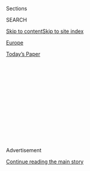 <div id="app">

<div>

<div>

<div>

<div class="NYTAppHideMasthead css-1q2w90k e1suatyy0">

<div class="section css-ui9rw0 e1suatyy2">

<div class="css-eph4ug er09x8g0">

<div class="css-6n7j50">

</div>

<span class="css-1dv1kvn">Sections</span>

<div class="css-10488qs">

<span class="css-1dv1kvn">SEARCH</span>

</div>

[Skip to content](#site-content)[Skip to site
index](#site-index)

</div>

<div id="masthead-section-label" class="css-1wr3we4 eaxe0e00">

[Europe](https://www.nytimes.com/section/world/europe)

</div>

<div class="css-10698na e1huz5gh0">

</div>

</div>

<div id="masthead-bar-one" class="section hasLinks css-15hmgas e1csuq9d3">

<div class="css-uqyvli e1csuq9d0">

</div>

<div class="css-1uqjmks e1csuq9d1">

</div>

<div class="css-9e9ivx">

[](https://myaccount.nytimes.com/auth/login?response_type=cookie&client_id=vi)

</div>

<div class="css-1bvtpon e1csuq9d2">

[Today’s
Paper](https://www.nytimes.com/section/todayspaper)

</div>

</div>

</div>

</div>

<div data-aria-hidden="false">

<div id="site-content" data-role="main">

<div>

<div class="css-1aor85t" style="opacity:0.000000001;z-index:-1;visibility:hidden">

<div class="css-1hqnpie">

<div class="css-epjblv">

<span class="css-17xtcya">[Europe](/section/world/europe)</span><span class="css-x15j1o">|</span><span class="css-fwqvlz">Erdogan
and Trump Form New Bond as Interests
Align</span>

</div>

<div class="css-k008qs">

<div class="css-1iwv8en">

<span class="css-18z7m18"></span>

<div>

</div>

</div>

<span class="css-1n6z4y">https://nyti.ms/37gRfdj</span>

<div class="css-1705lsu">

<div class="css-4xjgmj">

<div class="css-4skfbu" data-role="toolbar" data-aria-label="Social Media Share buttons, Save button, and Comments Panel with current comment count" data-testid="share-tools">

  - 
  - 
  - 
  - 
    
    <div class="css-6n7j50">
    
    </div>

  - 

</div>

</div>

</div>

</div>

</div>

</div>

<div id="NYT_TOP_BANNER_REGION" class="css-13pd83m">

</div>

<div id="top-wrapper" class="css-1sy8kpn">

<div id="top-slug" class="css-l9onyx">

Advertisement

</div>

[Continue reading the main
story](#after-top)

<div class="ad top-wrapper" style="text-align:center;height:100%;display:block;min-height:250px">

<div id="top" class="place-ad" data-position="top" data-size-key="top">

</div>

</div>

<div id="after-top">

</div>

</div>

<div>

<div id="sponsor-wrapper" class="css-1hyfx7x">

<div id="sponsor-slug" class="css-19vbshk">

Supported by

</div>

[Continue reading the main
story](#after-sponsor)

<div id="sponsor" class="ad sponsor-wrapper" style="text-align:center;height:100%;display:block">

</div>

<div id="after-sponsor">

</div>

</div>

<div class="css-186x18t">

</div>

<div class="css-1vkm6nb ehdk2mb0">

# Erdogan and Trump Form New Bond as Interests Align

</div>

Relations between President Trump and President Recep Tayyip Erdogan of
Turkey have long blown hot and cold. For the moment, they are finding
common cause.

<div class="css-79elbk" data-testid="photoviewer-wrapper">

<div class="css-z3e15g" data-testid="photoviewer-wrapper-hidden">

</div>

<div class="css-1a48zt4 ehw59r15" data-testid="photoviewer-children">

![<span class="css-16f3y1r e13ogyst0" data-aria-hidden="true">President
Trump and his Turkish counterpart, Recep Tayyip Erdogan, in Washington
in November. The two like and understand each
other.</span><span class="css-cnj6d5 e1z0qqy90" itemprop="copyrightHolder"><span class="css-1ly73wi e1tej78p0">Credit...</span><span><span>T.J.
Kirkpatrick for The New York
Times</span></span></span>](https://static01.nyt.com/images/2020/06/10/world/10turkey-erdogan-trump001/merlin_164343726_eee1c0a3-b545-4621-a51a-077e2052f404-articleLarge.jpg?quality=75&auto=webp&disable=upscale)

</div>

</div>

<div class="css-18e8msd">

<div class="css-vp77d3 epjyd6m0">

<div class="css-hus3qt ey68jwv0" data-aria-hidden="true">

[![Carlotta
Gall](https://static01.nyt.com/images/2018/10/10/multimedia/author-carlotta-gall/author-carlotta-gall-thumbLarge.png
"Carlotta Gall")](https://www.nytimes.com/by/carlotta-gall)

</div>

<div class="css-1baulvz">

By [<span class="css-1baulvz last-byline" itemprop="name">Carlotta
Gall</span>](https://www.nytimes.com/by/carlotta-gall)

</div>

</div>

  - 
    
    <div class="css-ld3wwf e16638kd2">
    
    Published June 10, 2020Updated June 12,
    2020
    
    </div>

  - 
    
    <div class="css-4xjgmj">
    
    <div class="css-pvvomx" data-role="toolbar" data-aria-label="Social Media Share buttons, Save button, and Comments Panel with current comment count" data-testid="share-tools">
    
      - 
      - 
      - 
      - 
        
        <div class="css-6n7j50">
        
        </div>
    
      - 
    
    </div>
    
    </div>

</div>

</div>

<div class="section meteredContent css-1r7ky0e" name="articleBody" itemprop="articleBody">

<div class="css-1fanzo5 StoryBodyCompanionColumn">

<div class="css-53u6y8">

ISTANBUL — Relations between President Trump and his Turkish
counterpart, Recep Tayyip Erdogan, were in the worst state anyone could
remember 10 months ago, veering toward armed clashes between their
armies across the Syrian-Turkish border, while Mr. Trump threatened to
annihilate Turkey’s economy.

But these days, as the coronavirus threatens recession and rallies their
opponents, both men are under pressure at home, [with not many friends
abroad](https://www.nytimes.com/2020/06/02/world/europe/trump-merkel-allies.html?searchResultPosition=1),
and may feel the need of some friendly comfort. This week, according to
the Turkish account, they shared a few jokes during a phone call.

“To be honest, after our conversation tonight, a new era can begin
between the United States and Turkey,” Mr. Erdogan said during a
television interview afterward on Monday.

Relations between the two leaders have long blown hot and cold.

A Turkish court sentenced a U.S. consulate employee to eight years in
prison on a terror-related charge on Thursday, a setback for U.S.
officials who have been struggling for three years to exonerate three
U.S. employees who they say are being used as political hostages.

</div>

</div>

<div class="css-1fanzo5 StoryBodyCompanionColumn">

<div class="css-53u6y8">

But the presidents’ stars have aligned for the moment, with the
interests of Turkey and the United States converging on several of the
biggest issues that had driven them apart in recent years.

It helps that even when interests diverge, the two men like and
understand each other, share a love of strongman politics and have
thrust their family members together [to nurture potentially mutually
beneficial business
deals](https://www.nytimes.com/2019/11/12/us/politics/trump-erdogan-family-turkey.html).

In recent months, Mr. Trump has not stood in the way of and even
assisted Turkey’s interventions in both Syria and Libya. He thanked
Turkey for freeing an American evangelical pastor, even though diplomats
accused Turkey of political hostage taking. And the F.B.I. has opened a
budding investigation into Mr. Erdogan’s bête noire, the Islamic
preacher Fethullah Gulen, whom he accuses of masterminding a failed coup
in 2016 from his self-imposed exile in Pennsylvania.

</div>

</div>

<div class="css-79elbk" data-testid="photoviewer-wrapper">

<div class="css-z3e15g" data-testid="photoviewer-wrapper-hidden">

</div>

<div class="css-1a48zt4 ehw59r15" data-testid="photoviewer-children">

![<span class="css-16f3y1r e13ogyst0" data-aria-hidden="true">Turkish
soldiers patrolling last month in Syria's Idlib Province, where their
country has opposed a Russian-backed
offensive.</span><span class="css-cnj6d5 e1z0qqy90" itemprop="copyrightHolder"><span class="css-1ly73wi e1tej78p0">Credit...</span><span>Omar
Haj Kadour/Agence France-Presse — Getty
Images</span></span>](https://static01.nyt.com/images/2020/06/10/world/10turkey-erdogan-trump02/merlin_172870938_e83b908d-444e-439e-990a-9d5fd7a691f0-articleLarge.jpg?quality=75&auto=webp&disable=upscale)

</div>

</div>

<div class="css-1fanzo5 StoryBodyCompanionColumn">

<div class="css-53u6y8">

Equally important, Mr. Trump has held off imposing sanctions against
Turkey for its purchase of a Russian S-400 missile system, something
that has prevented Turkey drifting further away from the West, said Asli
Aydintasbas, a senior fellow at the European Council on Foreign
Relations.

</div>

</div>

<div class="css-1fanzo5 StoryBodyCompanionColumn">

<div class="css-53u6y8">

“He saved this relationship,” she said of Mr. Trump. “If not for this
strange Trump factor, we really would have been in a Turkey-Russian
axis.”

Libya is the latest place where the two men have seemingly reached
agreement, with Mr. Trump effectively greenlighting Mr. Erdogan’s
military intervention, which has reshaped the conflict.

“We came to some agreements during our call,” Mr. Erdogan said this week
about their conversation on Libya, without specifying exactly what these
were.

President Trump has shown little interest in Libya and signaled an
ambivalence over the outcome of the war.

His administration formally supports the United Nations-backed
government of Prime Minister Fayez al-Sarraj. But Mr. Trump also held a
phone call with the Libyan strongman Khalifa Hifter, [a former C.I.A.
asset](https://www.nytimes.com/2020/02/18/us/politics/hifter-torture-lawsuit-libya.html?searchResultPosition=8)
who opened an offensive against Tripoli last year with the backing of
Russia, Egypt and the United Arab Emirates.

This spring Turkish forces came to the aid of the al-Sarraj government,
rescuing it and [turning the tide in the
war](https://www.nytimes.com/2020/05/21/world/middleeast/libya-turkey-russia-hifter.html?searchResultPosition=5),
and there are signs that Washington is not opposed to the Turkish
intervention.

</div>

</div>

<div class="css-79elbk" data-testid="photoviewer-wrapper">

<div class="css-z3e15g" data-testid="photoviewer-wrapper-hidden">

</div>

<div class="css-1a48zt4 ehw59r15" data-testid="photoviewer-children">

<div class="css-1xdhyk6 erfvjey0">

<span class="css-1ly73wi e1tej78p0">Image</span>

<div class="css-zjzyr8">

<div data-testid="lazyimage-container" style="height:274.53333333333336px">

</div>

</div>

</div>

<span class="css-16f3y1r e13ogyst0" data-aria-hidden="true">Fighters
loyal to the U.N.-backed government in Libya celebrated last week after
taking over an area of Tripoli from forces loyal to the strongman
Khalifa
Hifter.</span><span class="css-cnj6d5 e1z0qqy90" itemprop="copyrightHolder"><span class="css-1ly73wi e1tej78p0">Credit...</span><span>Mahmud
Turkia/Agence France-Presse — Getty Images</span></span>

</div>

</div>

<div class="css-1fanzo5 StoryBodyCompanionColumn">

<div class="css-53u6y8">

Washington has not protested Turkey’s use of American weapons in its
operations, for example, said Ozgur Unluhisarcikli, Ankara director of
the German Marshall Fund of the United States. The U.S. Africa Command,
based in Europe, is probably also [not unhappy to see Russia restrained
in
Libya](https://www.nytimes.com/2020/04/14/world/middleeast/libya-russia-john-bolton.html?searchResultPosition=6),
he added.

</div>

</div>

<div class="css-1fanzo5 StoryBodyCompanionColumn">

<div class="css-53u6y8">

“What Turkey has done in containing Russia, I believe also suits the
U.S. perfectly well,” he said.

For Mr. Erdogan it is a dramatic turnaround in his dealings with the
United States. Last fall he was on the verge of going to war in northern
Syria against American troops — NATO allies — and was castigating
Washington daily for its armed support for the Kurdish forces there.

Turkey had long complained that the Kurdish People’s Protection Units,
who collaborated with U.S. forces in fighting the Islamic State in
Syria, were the same organization that has been mounting an insurgency
inside Turkey for three decades.

The Pentagon’s arming and training of the Kurdish forces along Turkey’s
southern border represented not only a security threat to Turkey but
became an enormous diplomatic dispute with
Washington.

</div>

</div>

<div class="css-79elbk" data-testid="photoviewer-wrapper">

<div class="css-z3e15g" data-testid="photoviewer-wrapper-hidden">

</div>

<div class="css-1a48zt4 ehw59r15" data-testid="photoviewer-children">

<div class="css-1xdhyk6 erfvjey0">

<span class="css-1ly73wi e1tej78p0">Image</span>

<div class="css-zjzyr8">

<div data-testid="lazyimage-container" style="height:257.77777777777777px">

</div>

</div>

</div>

<span class="css-16f3y1r e13ogyst0" data-aria-hidden="true">U.S.
military vehicles, part of a joint convoy with the Kurdish People’s
Protection Units, in the northeastern Hasaka Province of Syria in
November.</span><span class="css-cnj6d5 e1z0qqy90" itemprop="copyrightHolder"><span class="css-1ly73wi e1tej78p0">Credit...</span><span>Delil
Souleiman/Agence France-Presse — Getty Images</span></span>

</div>

</div>

<div class="css-1fanzo5 StoryBodyCompanionColumn">

<div class="css-53u6y8">

That problem has more or less gone away after Mr. Trump pulled American
troops away from Syria’s northern border and reduced their footprint to
a smaller area in the south of the country.

Mr. Trump’s move set off anguished protests in Congress and even among
his own military over what many saw as its betrayal of longstanding
Kurdish allies. But the sudden withdrawal cleared the way for Turkey to
seize control of a narrow band of territory along the border inside
Syria, with Russia moving into the remaining border areas.

</div>

</div>

<div class="css-1fanzo5 StoryBodyCompanionColumn">

<div class="css-53u6y8">

Mr. Erdogan barely mentions American support for the Kurdish forces
these days, even though it continues.

He has also dropped mention of another thorny issue, the extradition of
the Islamic preacher Mr. Gulen, which the United States has refused
saying there is lack of evidence. Turkey seems to have accepted an
alternative that the F.B.I. is conducting an investigation into Mr.
Gulen’s affairs
instead.

</div>

</div>

<div class="css-79elbk" data-testid="photoviewer-wrapper">

<div class="css-z3e15g" data-testid="photoviewer-wrapper-hidden">

</div>

<div class="css-1a48zt4 ehw59r15" data-testid="photoviewer-children">

<div class="css-1xdhyk6 erfvjey0">

<span class="css-1ly73wi e1tej78p0">Image</span>

<div class="css-zjzyr8">

<div data-testid="lazyimage-container" style="height:257.1333333333334px">

</div>

</div>

</div>

<span class="css-16f3y1r e13ogyst0" data-aria-hidden="true">The cleric
Fethullah Gulen at his home in Saylorsburg, Pennsylvania, in
2016.</span><span class="css-cnj6d5 e1z0qqy90" itemprop="copyrightHolder"><span class="css-1ly73wi e1tej78p0">Credit...</span><span>Charles
Mostoller/Reuters</span></span>

</div>

</div>

<div class="css-1fanzo5 StoryBodyCompanionColumn">

<div class="css-53u6y8">

A new offensive by Russian and Syrian government forces in December and
January in Idlib, the last rebel-held province of Syria, then brought a
new convergence of interests between Turkey and the United States.

The rapid and ruthless offensive obliterated a swath of towns and
villages, sending nearly a million people fleeing toward Turkey’s border
in desperate conditions of cold and misery. Turkey, aided by U.S.
intelligence and surveillance, sent in troops to stem the advance.

Mr. Erdogan had until then been relying on his own relationship with
President Vladimir V. Putin of Russia to negotiate a series of
cease-fires, but the winter offensive was of such a devastating scale
that it tipped Turkey firmly into open opposition. A Russian [strike on
a Turkish military
convoy](https://www.nytimes.com/2020/02/27/world/middleeast/russia-turkey-syria-war-strikes.html)
that killed 34 soldiers in February was a decider.

“There was always an illusion that Turkey was in this big power game
with Russia,” said Ms. Aydintasbas. “That is all shattered.”

</div>

</div>

<div class="css-1fanzo5 StoryBodyCompanionColumn">

<div class="css-53u6y8">

The Russian aggression in Idlib was one of the main drivers that has
pushed Turkey into a closer cooperation with the United States, said
Sinan Ulgen, chairman of the Center for Economics and Foreign Policy
Studies. “That was a turning point,” he
said.

</div>

</div>

<div class="css-79elbk" data-testid="photoviewer-wrapper">

<div class="css-z3e15g" data-testid="photoviewer-wrapper-hidden">

</div>

<div class="css-1a48zt4 ehw59r15" data-testid="photoviewer-children">

<div class="css-1xdhyk6 erfvjey0">

<span class="css-1ly73wi e1tej78p0">Image</span>

<div class="css-zjzyr8">

<div data-testid="lazyimage-container" style="height:257.77777777777777px">

</div>

</div>

</div>

<span class="css-16f3y1r e13ogyst0" data-aria-hidden="true">A camp for
displaced families in Idlib Province, on the Syria-Turkey border, in
March.</span><span class="css-cnj6d5 e1z0qqy90" itemprop="copyrightHolder"><span class="css-1ly73wi e1tej78p0">Credit...</span><span>Ivor
Prickett for The New York Times</span></span>

</div>

</div>

<div class="css-1fanzo5 StoryBodyCompanionColumn">

<div class="css-53u6y8">

The U.S. special representative for Syria, James Jeffrey, has been open
in his praise for Turkey’s actions in stemming the Russian-Syrian
government advance and retaining a parcel of territory for the Syrian
opposition. “We strongly support the cease-fire; we strongly support the
Turkish military action,” he told a video conference with the Atlantic
Council in April.

This shift does not mean that Turkey will turn its back on Russia,
analysts said. Turkey is conducting a “balancing act,” Ms. Aydintasbas
said.

The biggest thorn of all in the relationship, [Turkey’s purchase of a
Russian S-400 missile
system](https://www.nytimes.com/2019/07/12/world/russia-turkey-missile-explain.html),
remains unresolved.

Hit by a serious economic downturn as a result of the coronavirus
pandemic, Mr. Erdogan has also softened his tone in an effort to buy
some time for recovery. He did not activate the missile system in April,
as had been scheduled. Many analysts suggest he has held off in order to
avert U.S. sanctions and even to negotiate a swap deal with the Federal
Reserve.

Even if a swap is not successful, easing relations with Washington could
at least help with improving the general investment climate, Ms.
Aydintasbas said.

</div>

</div>

<div class="css-1fanzo5 StoryBodyCompanionColumn">

<div class="css-53u6y8">

“Is there a new phase of cooperation? I think there is a window of
opportunity,” Mr. Unluhisarcikli said.

Mr. Erdogan may still want to bring out the S-400 to rally supporters at
home nearer elections, or at least show them that he did not waste the
$2.5 billion only to keep the system unused, Mr. Unluhisarcikli added.

“The window is that Turkey is not operationalizing the S-400s,” he said.
“But if they do, it’s back to square one.”

</div>

</div>

<div>

</div>

</div>

<div>

</div>

<div>

</div>

<div>

</div>

<div>

<div id="bottom-wrapper" class="css-1ede5it">

<div id="bottom-slug" class="css-l9onyx">

Advertisement

</div>

[Continue reading the main
story](#after-bottom)

<div id="bottom" class="ad bottom-wrapper" style="text-align:center;height:100%;display:block;min-height:90px">

</div>

<div id="after-bottom">

</div>

</div>

</div>

</div>

</div>

## Site Index

<div>

</div>

## Site Information Navigation

  - [© <span>2020</span> <span>The New York Times
    Company</span>](https://help.nytimes.com/hc/en-us/articles/115014792127-Copyright-notice)

<!-- end list -->

  - [NYTCo](https://www.nytco.com/)
  - [Contact
    Us](https://help.nytimes.com/hc/en-us/articles/115015385887-Contact-Us)
  - [Work with us](https://www.nytco.com/careers/)
  - [Advertise](https://nytmediakit.com/)
  - [T Brand Studio](http://www.tbrandstudio.com/)
  - [Your Ad
    Choices](https://www.nytimes.com/privacy/cookie-policy#how-do-i-manage-trackers)
  - [Privacy](https://www.nytimes.com/privacy)
  - [Terms of
    Service](https://help.nytimes.com/hc/en-us/articles/115014893428-Terms-of-service)
  - [Terms of
    Sale](https://help.nytimes.com/hc/en-us/articles/115014893968-Terms-of-sale)
  - [Site
    Map](https://spiderbites.nytimes.com)
  - [Help](https://help.nytimes.com/hc/en-us)
  - [Subscriptions](https://www.nytimes.com/subscription?campaignId=37WXW)

</div>

</div>

</div>

</div>
